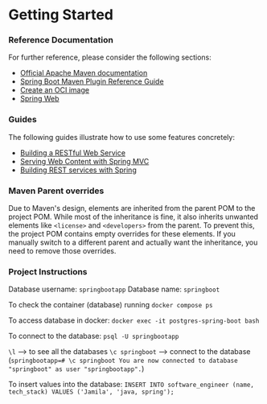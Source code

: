 # Getting Started

### Reference Documentation

For further reference, please consider the following sections:

* [Official Apache Maven documentation](https://maven.apache.org/guides/index.html)
* [Spring Boot Maven Plugin Reference Guide](https://docs.spring.io/spring-boot/3.5.0/maven-plugin)
* [Create an OCI image](https://docs.spring.io/spring-boot/3.5.0/maven-plugin/build-image.html)
* [Spring Web](https://docs.spring.io/spring-boot/3.5.0/reference/web/servlet.html)

### Guides

The following guides illustrate how to use some features concretely:

* [Building a RESTful Web Service](https://spring.io/guides/gs/rest-service/)
* [Serving Web Content with Spring MVC](https://spring.io/guides/gs/serving-web-content/)
* [Building REST services with Spring](https://spring.io/guides/tutorials/rest/)

### Maven Parent overrides

Due to Maven's design, elements are inherited from the parent POM to the project POM.
While most of the inheritance is fine, it also inherits unwanted elements like `<license>` and `<developers>` from the
parent.
To prevent this, the project POM contains empty overrides for these elements.
If you manually switch to a different parent and actually want the inheritance, you need to remove those overrides.

### Project Instructions

Database username: `springbootapp`
Database name: `springboot`

To check the container (database) running
`docker compose ps`

To access database in docker:
`docker exec -it postgres-spring-boot bash`

To connect to the database:
`psql -U springbootapp`

`\l` --> to see all the databases
`\c springboot` --> connect to the database
(`springbootapp=# \c springboot You are now connected to database "springboot" as user "springbootapp".`)

To insert values into the database:
`INSERT INTO software_engineer (name, tech_stack) VALUES ('Jamila', 'java, spring');`